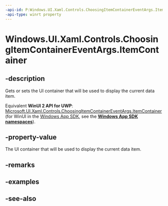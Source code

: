 ```yaml
---
-api-id: P:Windows.UI.Xaml.Controls.ChoosingItemContainerEventArgs.ItemContainer
-api-type: winrt property
---
```


<!-- Property syntax
public Windows.UI.Xaml.Controls.Primitives.SelectorItem ItemContainer { get;  set; }
-->

# Windows.UI.Xaml.Controls.ChoosingItemContainerEventArgs.ItemContainer

## -description
Gets or sets the UI container that will be used to display the current data item.

Equivalent **WinUI 2 API for UWP**: [Microsoft.UI.Xaml.Controls.ChoosingItemContainerEventArgs.ItemContainer](/windows/winui/api/microsoft.ui.xaml.controls.choosingitemcontainereventargs.itemcontainer) (for WinUI in the [Windows App SDK](/windows/apps/windows-app-sdk/), see the **[Windows App SDK namespaces](/windows/windows-app-sdk/api/winrt/)**).

## -property-value
The UI container that will be used to display the current data item.

## -remarks

## -examples

## -see-also
